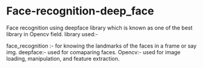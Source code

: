 # Face-recognition-deep_face
Face recognition using deepface library which is known as one of the best library in Opencv field. library used:-

face_recognition :- for knowing the landmarks of the faces in a frame or say img.
deepface:- used for comaparing faces.
Opencv:- used for image loading, manipulation, and feature extraction.
